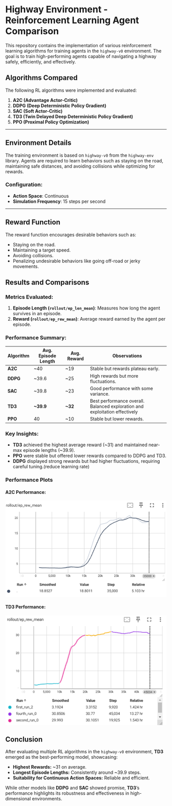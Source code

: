 # Highway Environment - Reinforcement Learning Agent Comparison

This repository contains the implementation of various reinforcement learning algorithms for training agents in the `highway-v0` environment. The goal is to train high-performing agents capable of navigating a highway safely, efficiently, and effectively.

## Algorithms Compared

The following RL algorithms were implemented and evaluated:

1. **A2C (Advantage Actor-Critic)**  
2. **DDPG (Deep Deterministic Policy Gradient)**  
3. **SAC (Soft Actor-Critic)**  
4. **TD3 (Twin Delayed Deep Deterministic Policy Gradient)**  
5. **PPO (Proximal Policy Optimization)**  

---

## Environment Details

The training environment is based on `highway-v0` from the `highway-env` library. Agents are required to learn behaviors such as staying on the road, maintaining safe distances, and avoiding collisions while optimizing for rewards.

### Configuration:
- **Action Space**: Continuous
- **Simulation Frequency**: 15 steps per second

---

## Reward Function

The reward function encourages desirable behaviors such as:
- Staying on the road.
- Maintaining a target speed.
- Avoiding collisions.
- Penalizing undesirable behaviors like going off-road or jerky movements.


## Results and Comparisons

### Metrics Evaluated:
1. **Episode Length (`rollout/ep_len_mean`)**: Measures how long the agent survives in an episode.
2. **Reward (`rollout/ep_rew_mean`)**: Average reward earned by the agent per episode.

### Performance Summary:

| Algorithm | Avg. Episode Length | Avg. Reward | Observations                          |
|-----------|----------------------|-------------|---------------------------------------|
| **A2C**   | ~40                 | ~19         | Stable but rewards plateau early.     |
| **DDPG**  | ~39.6               | ~25         | High rewards but more fluctuations.   |
| **SAC**   | ~39.8               | ~23         | Good performance with some variance.  |
| **TD3**   | **~39.9**             | **~32**     | Best performance overall. Balanced exploration and exploitation effectively |
| **PPO**   | 40               | ~10         | Stable but lower rewards.    |

### Key Insights:
- **TD3** achieved the highest average reward (~31) and maintained near-max episode lengths (~39.9).
- **PPO** were stable but offered lower rewards compared to DDPG and TD3.
- **DDPG** displayed strong rewards but had higher fluctuations, requiring careful tuning.(reduce learning rate)

### Performance Plots

#### A2C Performance:
![A2C Reward and Episode Length](assets/A2C/avg_reward.png)

#### TD3 Performance:
![TD3 Reward and Episode Length](assets/TD3/avg_reward.png)

## Conclusion

After evaluating multiple RL algorithms in the `highway-v0` environment, **TD3** emerged as the best-performing model, showcasing:
- **Highest Rewards:** ~31 on average.
- **Longest Episode Lengths:** Consistently around ~39.9 steps.
- **Suitability for Continuous Action Spaces:** Reliable and efficient.

While other models like **DDPG** and **SAC** showed promise, **TD3**’s performance highlights its robustness and effectiveness in high-dimensional environments.

